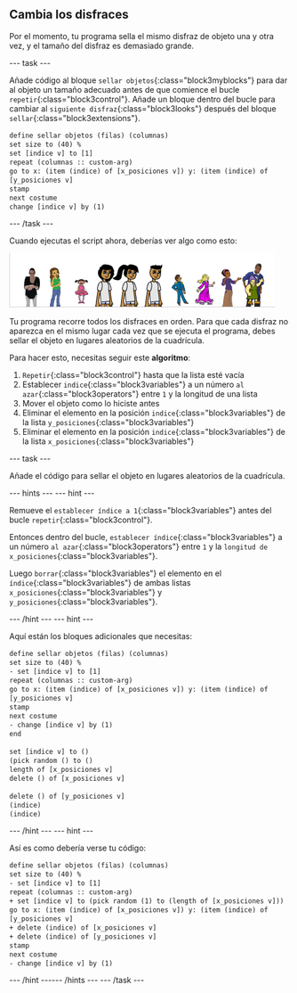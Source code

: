 ## Cambia los disfraces

Por el momento, tu programa sella el mismo disfraz de objeto una y otra vez, y el tamaño del disfraz es demasiado grande.

--- task ---

Añade código al bloque `sellar objetos`{:class="block3myblocks"} para dar al objeto un tamaño adecuado antes de que comience el bucle `repetir`{:class="block3control"}. Añade un bloque dentro del bucle para cambiar al `siguiente disfraz`{:class="block3looks"} después del bloque `sellar`{:class="block3extensions"}.

```blocks3
define sellar objetos (filas) (columnas)
set size to (40) %
set [indice v] to [1]
repeat (columnas :: custom-arg)
go to x: (item (indice) of [x_posiciones v]) y: (item (indice) of [y_posiciones v]
stamp
next costume
change [indice v] by (1)
```

--- /task ---

Cuando ejecutas el script ahora, deberías ver algo como esto:

![objetos_cambiados](images/changed_sprites.png)

Tu programa recorre todos los disfraces en orden. Para que cada disfraz no aparezca en el mismo lugar cada vez que se ejecuta el programa, debes sellar el objeto en lugares aleatorios de la cuadrícula.

Para hacer esto, necesitas seguir este **algoritmo**:

1. `Repetir`{:class="block3control"} hasta que la lista esté vacía
2. Establecer `indice`{:class="block3variables"} a un número `al azar`{:class="block3operators"} entre `1` y la longitud de una lista
3. Mover el objeto como lo hiciste antes
4. Eliminar el elemento en la posición `indice`{:class="block3variables"} de la lista `y_posiciones`{:class="block3variables"}
5. Eliminar el elemento en la posición `indice`{:class="block3variables"} de la lista `x_posiciones`{:class="block3variables"}

--- task ---

Añade el código para sellar el objeto en lugares aleatorios de la cuadrícula.

--- hints ---
 --- hint ---

Remueve el `establecer índice a 1`{:class="block3variables"} antes del bucle `repetir`{:class="block3control"}.

Entonces dentro del bucle, `establecer índice`{:class="block3variables"} a un número `al azar`{:class="block3operators"} entre `1` y la `longitud de x_posiciones`{:class="block3variables"}.

Luego `borrar`{:class="block3variables"} el elemento en el `índice`{:class="block3variables"} de ambas listas `x_posiciones`{:class="block3variables"} y `y_posiciones`{:class="block3variables"}.

--- /hint --- --- hint ---

Aquí están los bloques adicionales que necesitas:

```blocks3
define sellar objetos (filas) (columnas)
set size to (40) %
- set [indice v] to [1]
repeat (columnas :: custom-arg)
go to x: (item (indice) of [x_posiciones v]) y: (item (indice) of [y_posiciones v]
stamp
next costume
- change [indice v] by (1)
end

set [indice v] to ()
(pick random () to ()
length of [x_posiciones v]
delete () of [x_posiciones v]

delete () of [y_posiciones v]
(indice)
(indice)
```

--- /hint --- --- hint ---

Así es como debería verse tu código:

```blocks3
define sellar objetos (filas) (columnas)
set size to (40) %
- set [indice v] to [1]
repeat (columnas :: custom-arg)
+ set [indice v] to (pick random (1) to (length of [x_posiciones v]))
go to x: (item (indice) of [x_posiciones v]) y: (item (indice) of [y_posiciones v]
+ delete (indice) of [x_posiciones v]
+ delete (indice) of [y_posiciones v]
stamp
next costume
- change [indice v] by (1)
```

--- /hint ------ /hints --- --- /task ---